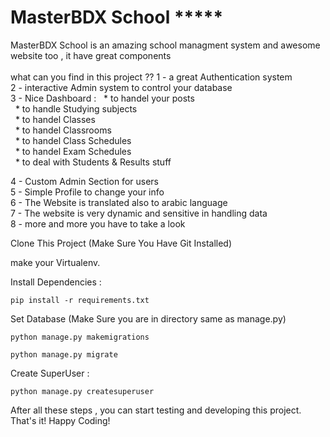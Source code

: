 # MasterBDX School *****
MasterBDX School is an amazing school managment system and awesome website too , it have great components  
<br> what can you find in this project ??
1 - a great Authentication system
<br>
2 -  interactive Admin system to control your database
<br>
3 - Nice Dashboard :
&nbsp;&nbsp;* to handel your posts
<br />
&nbsp;&nbsp;* to handle Studying subjects
<br />
&nbsp;&nbsp;* to handel Classes
<br />
&nbsp;&nbsp;* to handel Classrooms
<br />
&nbsp;&nbsp;* to handel Class Schedules
<br />
&nbsp;&nbsp;* to handel Exam Schedules
<br />
&nbsp;&nbsp;* to deal with Students & Results stuff
<br>

4 - Custom Admin Section for users
<br>
5 - Simple Profile to change your info
<br>
6 - The Website is translated also to arabic language
<br>
7 - The website is very dynamic and sensitive in handling data
<br>
8 - more and more you have to take a look 
<br>

Clone This Project (Make Sure You Have Git Installed)

make your Virtualenv.

Install Dependencies :

``` pip install -r requirements.txt ```

Set Database (Make Sure you are in directory same as manage.py)

``` python manage.py makemigrations ```

``` python manage.py migrate ```

Create SuperUser :

``` python manage.py createsuperuser ```

After all these steps , you can start testing and developing this project. That's it! Happy Coding!
